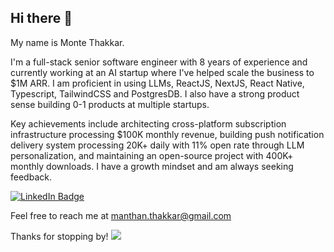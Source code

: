## Hi there 👋

My name is Monte Thakkar.

I'm a full-stack senior software engineer with 8 years of experience and currently working at an AI startup where I've helped scale the business to $1M ARR. I am proficient in using LLMs, ReactJS, NextJS, React Native, Typescript, TailwindCSS and PostgresDB. I also have a strong product sense building 0-1 products at multiple startups. 

Key achievements include architecting cross-platform subscription infrastructure processing $100K monthly revenue, building push notification delivery system processing 20K+ daily with 11% open rate through LLM personalization, and maintaining an open-source project with 400K+ monthly downloads. I have a growth mindset and am always seeking feedback.

<a href="https://www.linkedin.com/in/montethakkar/"><img src="https://img.shields.io/badge/LinkedIn-blue?style=for-the-badge&logo=linkedin&logoColor=white" alt="LinkedIn Badge"/></a>

Feel free to reach me at manthan.thakkar@gmail.com

Thanks for stopping by!
![](https://komarev.com/ghpvc/?username=monte9&color=blueviolet&style=for-the-badge&base=1000)
